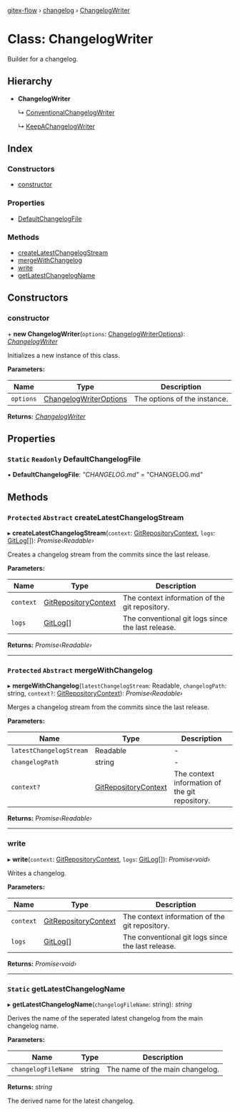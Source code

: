 [gitex-flow](../README.md) › [changelog](../modules/changelog.md) › [ChangelogWriter](changelog.changelogwriter.md)

# Class: ChangelogWriter

Builder for a changelog.

## Hierarchy

* **ChangelogWriter**

  ↳ [ConventionalChangelogWriter](changelog.conventionalchangelogwriter.md)

  ↳ [KeepAChangelogWriter](changelog.keepachangelogwriter.md)

## Index

### Constructors

* [constructor](changelog.changelogwriter.md#constructor)

### Properties

* [DefaultChangelogFile](changelog.changelogwriter.md#static-readonly-defaultchangelogfile)

### Methods

* [createLatestChangelogStream](changelog.changelogwriter.md#protected-abstract-createlatestchangelogstream)
* [mergeWithChangelog](changelog.changelogwriter.md#protected-abstract-mergewithchangelog)
* [write](changelog.changelogwriter.md#write)
* [getLatestChangelogName](changelog.changelogwriter.md#static-getlatestchangelogname)

## Constructors

###  constructor

\+ **new ChangelogWriter**(`options`: [ChangelogWriterOptions](../interfaces/changelog.changelogwriteroptions.md)): *[ChangelogWriter](changelog.changelogwriter.md)*

Initializes a new instance of this class.

**Parameters:**

Name | Type | Description |
------ | ------ | ------ |
`options` | [ChangelogWriterOptions](../interfaces/changelog.changelogwriteroptions.md) | The options of the instance.  |

**Returns:** *[ChangelogWriter](changelog.changelogwriter.md)*

## Properties

### `Static` `Readonly` DefaultChangelogFile

▪ **DefaultChangelogFile**: *"CHANGELOG.md"* = "CHANGELOG.md"

## Methods

### `Protected` `Abstract` createLatestChangelogStream

▸ **createLatestChangelogStream**(`context`: [GitRepositoryContext](../interfaces/git.gitrepositorycontext.md), `logs`: [GitLog](../interfaces/git.gitlog.md)[]): *Promise‹Readable›*

Creates a changelog stream from the commits since the last release.

**Parameters:**

Name | Type | Description |
------ | ------ | ------ |
`context` | [GitRepositoryContext](../interfaces/git.gitrepositorycontext.md) | The context information of the git repository. |
`logs` | [GitLog](../interfaces/git.gitlog.md)[] | The conventional git logs since the last release.  |

**Returns:** *Promise‹Readable›*

___

### `Protected` `Abstract` mergeWithChangelog

▸ **mergeWithChangelog**(`latestChangelogStream`: Readable, `changelogPath`: string, `context?`: [GitRepositoryContext](../interfaces/git.gitrepositorycontext.md)): *Promise‹Readable›*

Merges a changelog stream from the commits since the last release.

**Parameters:**

Name | Type | Description |
------ | ------ | ------ |
`latestChangelogStream` | Readable | - |
`changelogPath` | string | - |
`context?` | [GitRepositoryContext](../interfaces/git.gitrepositorycontext.md) | The context information of the git repository.  |

**Returns:** *Promise‹Readable›*

___

###  write

▸ **write**(`context`: [GitRepositoryContext](../interfaces/git.gitrepositorycontext.md), `logs`: [GitLog](../interfaces/git.gitlog.md)[]): *Promise‹void›*

Writes a changelog.

**Parameters:**

Name | Type | Description |
------ | ------ | ------ |
`context` | [GitRepositoryContext](../interfaces/git.gitrepositorycontext.md) | The context information of the git repository. |
`logs` | [GitLog](../interfaces/git.gitlog.md)[] | The conventional git logs since the last release.  |

**Returns:** *Promise‹void›*

___

### `Static` getLatestChangelogName

▸ **getLatestChangelogName**(`changelogFileName`: string): *string*

Derives the name of the seperated latest changelog from the main changelog name.

**Parameters:**

Name | Type | Description |
------ | ------ | ------ |
`changelogFileName` | string | The name of the main changelog.  |

**Returns:** *string*

The derived name for the latest changelog.
